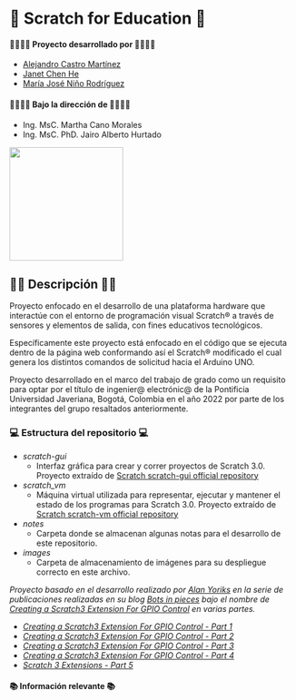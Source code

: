 # 👋 Scratch for Education 👋

#### 👨‍💻👩‍💻 Proyecto desarrollado por 👨‍💻👩‍💻
* [Alejandro Castro Martínez](https://github.com/kstro96)
* [Janet Chen He](https://github.com/XingYi98)
* [María José Niño Rodríguez](https://github.com/mjninor99)
#### 👨‍🏫👩‍🏫 Bajo la dirección de 👨‍🏫👩‍🏫 
* Ing. MsC. Martha Cano Morales
* Ing. MsC. PhD. Jairo Alberto Hurtado

<img src="https://github.com/Hardware-For-Education/.github-private/blob/main/profile/images/scratch4education-small.png" width="200" />

## 🙋‍♀️ Descripción 🙋‍♀️

Proyecto enfocado en el desarrollo de una plataforma hardware que interactúe con el entorno de programación visual Scratch® a través de sensores y elementos de salida, con fines educativos tecnológicos. 

Específicamente este proyecto está enfocado en el código que se ejecuta dentro de la página web conformando así el Scratch® modificado el cual genera los distintos comandos de solicitud hacia el Arduino UNO.

Proyecto desarrollado en el marco del trabajo de grado como un requisito para optar por el título de ingenier@ electrónic@ de la Pontificia Universidad Javeriana, Bogotá, Colombia en el año 2022 por parte de los integrantes del grupo resaltados anteriormente. 

### 💻 Estructura del repositorio 💻

* _scratch-gui_
  * Interfaz gráfica para crear y correr proyectos de Scratch 3.0. Proyecto extraído de [Scratch scratch-gui official repository](https://github.com/LLK/scratch-gui)
* _scratch_vm_
  * Máquina virtual utilizada para representar, ejecutar y mantener el estado de los programas para Scratch 3.0. Proyecto extraído de [Scratch scratch-vm official repository](https://github.com/LLK/scratch-vm)
* _notes_
  * Carpeta donde se almacenan algunas notas para el desarrollo de este repositorio. 
* _images_
  * Carpeta de almacenamiento de imágenes para su despliegue correcto en este archivo.

*Proyecto basado en el desarrollo realizado por [Alan Yoriks](https://github.com/MrYsLabv) en la serie de publicaciones realizadas en su blog [Bots in pieces](https://mryslab.github.io/bots-in-pieces/) bajo el nombre de [Creating a Scratch3 Extension For GPIO Control](https://mryslab.github.io/bots-in-pieces/posts/) en varias partes.*

  * *[Creating a Scratch3 Extension For GPIO Control - Part 1](https://mryslab.github.io/bots-in-pieces/scratch3/gpio/2019/09/15/scratch3-1.html)*
  * *[Creating a Scratch3 Extension For GPIO Control - Part 2 ](https://mryslab.github.io/bots-in-pieces/scratch3/gpio/2019/09/16/scratch3-2.html)*
  * *[Creating a Scratch3 Extension For GPIO Control - Part 3](https://mryslab.github.io/bots-in-pieces/scratch3/gpio/2019/10/03/scratch3-3.html)*
  * *[Creating a Scratch3 Extension For GPIO Control - Part 4](https://mryslab.github.io/bots-in-pieces/scratch3/gpio/2019/10/17/scratch-3-4.html)*
  * *[Scratch 3 Extensions - Part 5 ](https://mryslab.github.io/bots-in-pieces/scratch3/picoboard/circuit-playground-express/2020/02/02/scratch3-5.html)*

#### 📚 Información relevante 📚
